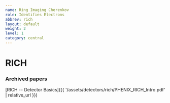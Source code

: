 ```yaml
---
name: Ring Imaging Cherenkov
role: Identifies Electrons
abbrev: rich
layout: default
weight: 2
level: 1
category: central
---
```

# RICH
### Archived papers
[RICH -- Detector Basics]({{ '/assets/detectors/rich/PHENIX_RICH_Intro.pdf' | relative_url }})

